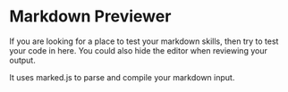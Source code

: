 <h1>Markdown Previewer</h1>

<p>If you are looking for a place to test your markdown skills, then try to test your code in here. You could also hide the editor when reviewing your output.</p>

<p>It uses marked.js to parse and compile your markdown input.</p>

